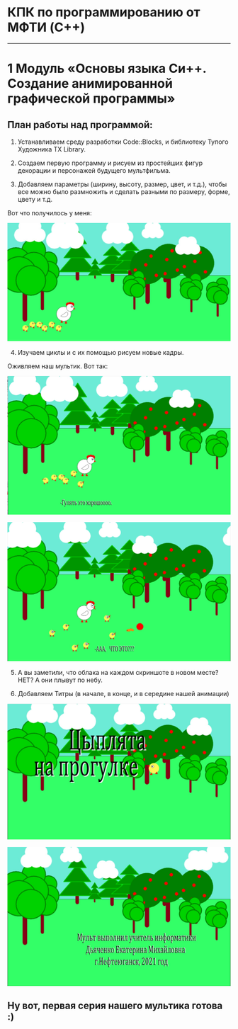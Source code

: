 # КПК по программированию от МФТИ (C++)

___
# 1 Модуль «Основы языка Cи++. Создание анимированной графической программы»



## План работы над программой:


1)	Устанавливаем среду разработки Code::Blocks, и библиотеку Тупого Художника TX Library.


2)	Создаем первую программу и рисуем из простейших фигур декорации и персонажей будущего мультфильма.


3)	Добавляем параметры (ширину, высоту, размер, цвет, и т.д.), чтобы все можно было размножить и сделать разными по размеру, форме, цвету и т.д.


Вот что получилось у меня:


![Alt-текст]( https://github.com/kedamoD/Cartoon-Kura/blob/main/PrintScreenCartoonKura/2_Cipa.jpg "kura")


4)	Изучаем циклы и с их помощью рисуем новые кадры. 


Оживляем наш мультик. Вот так:


![Alt-текст]( https://github.com/kedamoD/Cartoon-Kura/blob/main/PrintScreenCartoonKura/3_Cipa.jpg "кура2")


![Alt-текст]( https://github.com/kedamoD/Cartoon-Kura/blob/main/PrintScreenCartoonKura/4_Gusen.jpg "кура3")


5)	А вы заметили, что облака на каждом скриншоте в новом месте? НЕТ? А они плывут по небу.


6)	Добавляем Титры (в начале, в конце, и в середине нашей анимации)



![Alt-текст]( https://github.com/kedamoD/Cartoon-Kura/blob/main/PrintScreenCartoonKura/1_StartTitles.jpg "кура2")


![Alt-текст]( https://github.com/kedamoD/Cartoon-Kura/blob/main/PrintScreenCartoonKura/6_FinishTitles.jpg "кура3")


## Ну вот, первая серия нашего мультика готова :)

